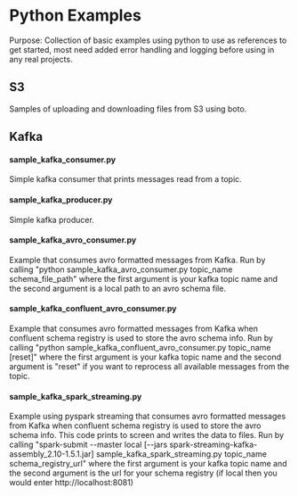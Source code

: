 # Python Examples
Purpose: Collection of basic examples using python to use as references to get started, most need added error handling and logging before using in any real projects.
			
## S3
Samples of uploading and downloading files from S3 using boto.				

## Kafka
#### sample_kafka_consumer.py
Simple kafka consumer that prints messages read from a topic.

#### sample_kafka_producer.py
Simple kafka producer.

#### sample_kafka_avro_consumer.py
Example that consumes avro formatted messages from Kafka.  Run by calling "python sample_kafka_avro_consumer.py topic_name schema_file_path" where the first argument is your kafka topic name and the second argument is a local path to an avro schema file.

#### sample_kafka_confluent_avro_consumer.py
Example that consumes avro formatted messages from Kafka when confluent schema registry is used to store the avro schema info.  Run by calling "python sample_kafka_confluent_avro_consumer.py topic_name [reset]" where the first argument is your kafka topic name and the second argument is "reset" if you want to reprocess all available messages from the topic.

#### sample_kafka_spark_streaming.py
Example using pyspark streaming that consumes avro formatted messages from Kafka when confluent schema registry is used to store the avro schema info.  This code prints to screen and writes the data to files.  Run by calling "spark-submit --master local [--jars spark-streaming-kafka-assembly_2.10-1.5.1.jar] sample_kafka_spark_streaming.py topic_name schema_registry_url" where the first argument is your kafka topic name and the second argument is the url for your schema registry (if local then you would enter http://localhost:8081)
